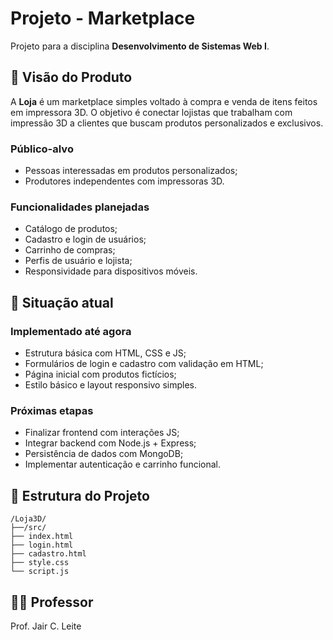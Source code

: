 # Projeto - Marketplace

Projeto para a disciplina **Desenvolvimento de Sistemas Web I**.

## 🎯 Visão do Produto

A **Loja** é um marketplace simples voltado à compra e venda de itens feitos em impressora 3D. O objetivo é conectar lojistas que trabalham com impressão 3D a clientes que buscam produtos personalizados e exclusivos.

### Público-alvo

- Pessoas interessadas em produtos personalizados;
- Produtores independentes com impressoras 3D.

### Funcionalidades planejadas

- Catálogo de produtos;
- Cadastro e login de usuários;
- Carrinho de compras;
- Perfis de usuário e lojista;
- Responsividade para dispositivos móveis.

## 🚧 Situação atual

### Implementado até agora

- Estrutura básica com HTML, CSS e JS;
- Formulários de login e cadastro com validação em HTML;
- Página inicial com produtos fictícios;
- Estilo básico e layout responsivo simples.

### Próximas etapas

- Finalizar frontend com interações JS;
- Integrar backend com Node.js + Express;
- Persistência de dados com MongoDB;
- Implementar autenticação e carrinho funcional.

## 📁 Estrutura do Projeto



```
/Loja3D/
├──/src/
├── index.html
├── login.html
├── cadastro.html
├── style.css
└── script.js
```


## 👨‍🏫 Professor

Prof. Jair C. Leite

